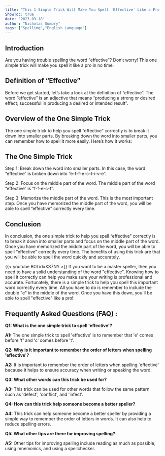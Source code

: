 ```yaml
---
title: "This 1 Simple Trick Will Make You Spell 'Effective' Like a Pro!"
ShowToc: true 
date: "2023-03-18"
author: "Nicholas Sumbry" 
tags: ["Spelling","English Language"]
---
```

## Introduction

Are you having trouble spelling the word “effective”? Don’t worry! This one simple trick will make you spell it like a pro in no time. 

## Definition of “Effective” 

Before we get started, let’s take a look at the definition of “effective”. The word “effective” is an adjective that means “producing a strong or desired effect; successful in producing a desired or intended result”. 

## Overview of the One Simple Trick

The one simple trick to help you spell “effective” correctly is to break it down into smaller parts. By breaking down the word into smaller parts, you can remember how to spell it more easily. Here’s how it works: 

## The One Simple Trick 

Step 1: Break down the word into smaller parts. In this case, the word “effective” is broken down into “e-f-f-e-c-t-i-v-e”. 

Step 2: Focus on the middle part of the word. The middle part of the word “effective” is “f-f-e-c-t”. 

Step 3: Memorize the middle part of the word. This is the most important step. Once you have memorized the middle part of the word, you will be able to spell “effective” correctly every time. 

## Conclusion 

In conclusion, the one simple trick to help you spell “effective” correctly is to break it down into smaller parts and focus on the middle part of the word. Once you have memorized the middle part of the word, you will be able to spell “effective” correctly every time. The benefits of using this trick are that you will be able to spell the word quickly and accurately.

{{< youtube BOLidxXS7NY >}} 
If you want to be a master speller, then you need to have a solid understanding of the word "effective". Knowing how to spell it correctly can help you make sure your writing is professional and accurate. Fortunately, there is a simple trick to help you spell this important word correctly every time. All you have to do is remember to include the double "e" in the middle of the word. Once you have this down, you'll be able to spell "effective" like a pro!

## Frequently Asked Questions (FAQ) :
**Q1: What is the one simple trick to spell 'effective'?**

**A1:** The one simple trick to spell 'effective' is to remember that 'e' comes before 'f' and 'c' comes before 't'. 

**Q2: Why is it important to remember the order of letters when spelling 'effective'?**

**A2:** It is important to remember the order of letters when spelling 'effective' because it helps to ensure accuracy when writing or speaking the word. 

**Q3: What other words can this trick be used for?**

**A3:** This trick can be used for other words that follow the same pattern such as 'defect', 'conflict', and 'infect'. 

**Q4: How can this trick help someone become a better speller?**

**A4:** This trick can help someone become a better speller by providing a simple way to remember the order of letters in words. It can also help to reduce spelling errors. 

**Q5: What other tips are there for improving spelling?**

**A5:** Other tips for improving spelling include reading as much as possible, using mnemonics, and using a spellchecker.





